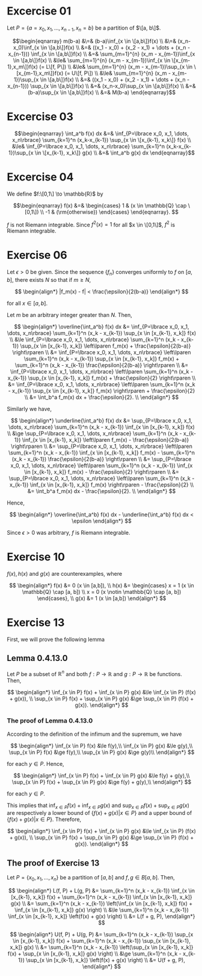 # Excercise 01

Let $P = \lbrace a=x_0, x_1, \dots,x_{n-1}, x_n = b\rbrace$ be a partition of $\[a, b\]$.

$$\begin{eqnarray} 
m(b-a) &\=& (b-a)\inf_{x \in \[a,b\]}f(x)  \\
  &\=& (x_n-x_0)\inf_{x \in \[a,b\]}f(x)  \\
  &=& ((x_1 - x_0) + (x_2 - x_1) + \dots + (x_n - x_{n-1})) \inf_{x \in \[a,b\]}f(x) \\
  &=& \sum_{m=1}^{n} (x_m - x_{m-1})\inf_{x \in \[a,b\]}f(x) \\
  &\le& \sum_{m=1}^{n} (x_m - x_{m-1})\inf_{x \in \[x_{m-1},x_m\]}f(x) (= L\[f, P\]) \\
  &\le& \sum_{m=1}^{n} (x_m - x_{m-1})\sup_{x \in \[x_{m-1},x_m\]}f(x) (= U\[f, P\]) \\
  &\le& \sum_{m=1}^{n} (x_m - x_{m-1})\sup_{x \in \[a,b\]}f(x) \\
  &=& ((x_1 - x_0) + (x_2 - x_1) + \dots + (x_n - x_{n-1})) \sup_{x \in \[a,b\]}f(x) \\
  &=& (x_n-x_0)\sup_{x \in \[a,b\]}f(x)  \\
  &=& (b-a)\sup_{x \in \[a,b\]}f(x)  \\
  &=& M(b-a)
\end{eqnarray}$$

# Excercise 03

$$\begin{eqnarray}
\int_a^b f(x) dx
&=& \inf_{P=\lbrace x_0, x_1, \dots, x_n\rbrace} \sum_{k=1}^n (x_k-x_{k-1}) \sup_{x \in \[x_{k-1}, x_k\]} f(x) \\
&\le& \inf_{P=\lbrace x_0, x_1, \dots, x_n\rbrace} \sum_{k=1}^n (x_k-x_{k-1})\sup_{x \in \[x_{k-1}, x_k\]} g(x) \\
&=& \int_a^b g(x) dx
\end{eqnarray}$$

# Excercise 04

We define $f:\[0,1\] \to \mathbb{R}$ by

$$\begin{eqnarray}
f(x) &=& \begin{cases}
1 & (x \in \mathbb{Q} \cap \[0,1\]) \\
-1 & (\rm{otherwise})
\end{cases}
\end{eqnarray}.
$$

$f$ is not Riemann integrable.
Since $f^2(x)=1$ for all $x \in \[0,1\]$, $f^2$ is Riemann integrable.

# Exercise 06

Let $\epsilon > 0$ be given.
Since the sequence $\lbrace f_n\rbrace$ converges uniformly to $f$ on $\lbrack a, b\rbrack$,
there exists $N$ so that if $m \ge N$,

$$
\begin{align*}
|f_m(x) - f| < \frac{\epsilon}{2(b-a)}
\end{align*}
$$

for all $x \in \lbrack a, b\rbrack$.

Let $m$ be an arbitrary integer greater than $N$. Then,

$$
\begin{align*}
\overline{\int_a^b} f(x) dx &= \inf_{P=\lbrace x_0, x_1, \dots, x_n\rbrace} \sum_{k=1}^n (x_k - x_{k-1}) \sup_{x \in [x_{k-1}, x_k]} f(x) \\
&\le \inf_{P=\lbrace x_0, x_1, \dots, x_n\rbrace} \sum_{k=1}^n (x_k - x_{k-1}) \sup_{x \in [x_{k-1}, x_k]} \left\lparen f_m(x) + \frac{\epsilon}{2(b-a)} \right\rparen \\
&= \inf_{P=\lbrace x_0, x_1, \dots, x_n\rbrace}
\left\lparen \sum_{k=1}^n (x_k - x_{k-1}) \sup_{x \in [x_{k-1}, x_k]} f_m(x) + 
\sum_{k=1}^n (x_k - x_{k-1}) \frac{\epsilon}{2(b-a)} \right\rparen \\
&= \inf_{P=\lbrace x_0, x_1, \dots, x_n\rbrace}
\left\lparen \sum_{k=1}^n (x_k - x_{k-1}) \sup_{x \in [x_{k-1}, x_k]} f_m(x) + 
\frac{\epsilon}{2} \right\rparen \\
&= \inf_{P=\lbrace x_0, x_1, \dots, x_n\rbrace}
\left\lparen \sum_{k=1}^n (x_k - x_{k-1})
\sup_{x \in [x_{k-1}, x_k]} f_m(x)   \right\rparen + \frac{\epsilon}{2} \\
&= \int_b^a f_m(x) dx + \frac{\epsilon}{2}. \\
\end{align*}
$$

Similarly we have,

$$
\begin{align*}
\underline{\int_a^b} f(x) dx &= \sup_{P=\lbrace x_0, x_1, \dots, x_n\rbrace} \sum_{k=1}^n (x_k - x_{k-1}) \inf_{x \in [x_{k-1}, x_k]} f(x) \\
&\ge \sup_{P=\lbrace x_0, x_1, \dots, x_n\rbrace} \sum_{k=1}^n (x_k - x_{k-1}) \inf_{x \in [x_{k-1}, x_k]} \left\lparen f_m(x) - \frac{\epsilon}{2(b-a)} \right\rparen \\
&= \sup_{P=\lbrace x_0, x_1, \dots, x_n\rbrace}
\left\lparen \sum_{k=1}^n (x_k - x_{k-1}) \inf_{x \in [x_{k-1}, x_k]} f_m(x) - 
\sum_{k=1}^n (x_k - x_{k-1}) \frac{\epsilon}{2(b-a)} \right\rparen \\
&= \sup_{P=\lbrace x_0, x_1, \dots, x_n\rbrace}
\left\lparen \sum_{k=1}^n (x_k - x_{k-1}) \inf_{x \in [x_{k-1}, x_k]} f_m(x) -
\frac{\epsilon}{2} \right\rparen \\
&= \sup_{P=\lbrace x_0, x_1, \dots, x_n\rbrace}
\left\lparen \sum_{k=1}^n (x_k - x_{k-1})
\inf_{x \in [x_{k-1}, x_k]} f_m(x)   \right\rparen - \frac{\epsilon}{2} \\
&= \int_b^a f_m(x) dx - \frac{\epsilon}{2}. \\
\end{align*}
$$

Hence,

$$
\begin{align*}
\overline{\int_a^b} f(x) dx - \underline{\int_a^b} f(x) dx < \epsilon
\end{align*}
$$

Since $\epsilon > 0$ was arbitrary, $f$ is Riemann integrable.

# Exercise 10

$f(x), h(x)$ and $g(x)$ are counterexamples, where

$$
\begin{align*}
f(x) &= 0 (x \in [a,b]), \\
h(x) &= \begin{cases}
x = 1 (x \in \mathbb{Q} \cap [a, b]) \\
x = 0 (x \notin \mathbb{Q} \cap [a, b])
\end{cases}, \\
g(x) &= 1 (x \in [a,b])
\end{align*}
$$

# Exercise 13

First, we will prove the following lemma

## Lemma 0.4.13.0
Let $P$ be a subset of $\mathbb{R}^n$ and both $f : P \to \mathbb{R}$ and $g : P \to \mathbb{R}$ be functions. Then,

$$
\begin{align*}
\inf_{x \in P} f(x) + \inf_{x \in P} g(x) &\le \inf_{x \in P} (f(x) + g(x)), \\
\sup_{x \in P} f(x) + \sup_{x \in P} g(x) &\ge \sup_{x \in P} (f(x) + g(x)).
\end{align*}
$$

### The proof of Lemma 0.4.13.0

According to the definition of the infimum and the supremum, we have

$$
\begin{align*}
\inf_{x \in P} f(x)  &\le  f(y),\\
\inf_{x \in P} g(x)  &\le  g(y),\\
\sup_{x \in P} f(x)  &\ge  f(y),\\
\sup_{x \in P} g(x)  &\ge  g(y)\\
\end{align*}
$$

for each $y \in P$. Hence,

$$
\begin{align*}
\inf_{x \in P} f(x) + \inf_{x \in P} g(x)  &\le  f(y) + g(y),\\
\sup_{x \in P} f(x) + \sup_{x \in P} g(x)  &\ge  f(y) + g(y),\\
\end{align*}
$$

for each $y \in P$.

This implies that $\inf_{x \in P} f(x) + \inf_{x \in P} g(x)$ and $\sup_{x \in P} f(x) + \sup_{x \in P} g(x)$ are respectively a lower bound of $\lbrace f(x) + g(x) | x \in P\rbrace$ and a upper bound of $\lbrace f(x) + g(x) | x \in P\rbrace$. Therefore,

$$
\begin{align*}
\inf_{x \in P} f(x) + \inf_{x \in P} g(x) &\le \inf_{x \in P} (f(x) + g(x)), \\
\sup_{x \in P} f(x) + \sup_{x \in P} g(x) &\ge \sup_{x \in P} (f(x) + g(x)).
\end{align*}
$$

## The proof of Exercise 13

Let $P=\lbrace x_0, x_1, \dots, x_n \rbrace$ be a partition of $[a, b]$ and $f, g \in B[a, b]$. Then,

$$
\begin{align*}
L(f, P) + L(g, P) &=
\sum_{k=1}^n (x_k - x_{k-1}) \inf_{x \in [x_{k-1}, x_k]} f(x) +
\sum_{k=1}^n (x_k - x_{k-1}) \inf_{x \in [x_{k-1}, x_k]} g(x) \\
&= \sum_{k=1}^n (x_k - x_{k-1}) \left(\inf_{x \in [x_{k-1}, x_k]} f(x) + \inf_{x \in [x_{k-1}, x_k]} g(x) \right) \\
&\le \sum_{k=1}^n (x_k - x_{k-1}) \inf_{x \in [x_{k-1}, x_k]} \left(f(x) + g(x) \right) \\
&= L(f + g, P),
\end{align*}
$$

$$
\begin{align*}
U(f, P) + U(g, P) &=
\sum_{k=1}^n (x_k - x_{k-1}) \sup_{x \in [x_{k-1}, x_k]} f(x) +
\sum_{k=1}^n (x_k - x_{k-1}) \sup_{x \in [x_{k-1}, x_k]} g(x) \\
&= \sum_{k=1}^n (x_k - x_{k-1}) \left(\sup_{x \in [x_{k-1}, x_k]} f(x) + \sup_{x \in [x_{k-1}, x_k]} g(x) \right) \\
&\ge \sum_{k=1}^n (x_k - x_{k-1}) \sup_{x \in [x_{k-1}, x_k]} \left(f(x) + g(x) \right) \\
&= U(f + g, P),
\end{align*}
$$
